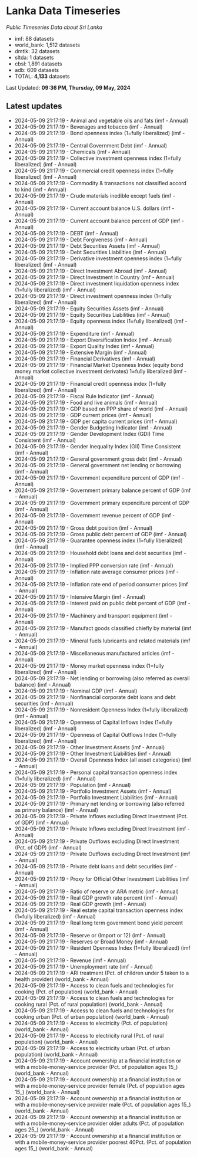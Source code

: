 # Lanka Data Timeseries
*Public Timeseries Data about Sri Lanka*

* imf: 88 datasets
* world_bank: 1,512 datasets
* dmtlk: 32 datasets
* sltda: 1 datasets
* cbsl: 1,891 datasets
* adb: 609 datasets
* TOTAL: **4,133** datasets

Last Updated: **09:36 PM, Thursday, 09 May, 2024**

## Latest updates

* 2024-05-09 21:17:19 - Animal and vegetable oils and fats (imf - Annual)
* 2024-05-09 21:17:19 - Beverages and tobacco (imf - Annual)
* 2024-05-09 21:17:19 - Bond openness index (1=fully liberalized) (imf - Annual)
* 2024-05-09 21:17:19 - Central Government Debt (imf - Annual)
* 2024-05-09 21:17:19 - Chemicals (imf - Annual)
* 2024-05-09 21:17:19 - Collective investment openness index (1=fully liberalized) (imf - Annual)
* 2024-05-09 21:17:19 - Commercial credit openness index (1=fully liberalized) (imf - Annual)
* 2024-05-09 21:17:19 - Commodity & transactions not classified accord to kind (imf - Annual)
* 2024-05-09 21:17:19 - Crude materials inedible except fuels (imf - Annual)
* 2024-05-09 21:17:19 - Current account balance U.S. dollars (imf - Annual)
* 2024-05-09 21:17:19 - Current account balance percent of GDP (imf - Annual)
* 2024-05-09 21:17:19 - DEBT (imf - Annual)
* 2024-05-09 21:17:19 - Debt Forgiveness (imf - Annual)
* 2024-05-09 21:17:19 - Debt Securities Assets (imf - Annual)
* 2024-05-09 21:17:19 - Debt Securities Liabilities (imf - Annual)
* 2024-05-09 21:17:19 - Derivative investment openness index (1=fully liberalized) (imf - Annual)
* 2024-05-09 21:17:19 - Direct Investment Abroad (imf - Annual)
* 2024-05-09 21:17:19 - Direct Investment In Country (imf - Annual)
* 2024-05-09 21:17:19 - Direct investment liquidation openness index (1=fully liberalized) (imf - Annual)
* 2024-05-09 21:17:19 - Direct investment openness index (1=fully liberalized) (imf - Annual)
* 2024-05-09 21:17:19 - Equity Securities Assets (imf - Annual)
* 2024-05-09 21:17:19 - Equity Securities Liabilities (imf - Annual)
* 2024-05-09 21:17:19 - Equity openness index (1=fully liberalized) (imf - Annual)
* 2024-05-09 21:17:19 - Expenditure (imf - Annual)
* 2024-05-09 21:17:19 - Export Diversification Index (imf - Annual)
* 2024-05-09 21:17:19 - Export Quality Index (imf - Annual)
* 2024-05-09 21:17:19 - Extensive Margin (imf - Annual)
* 2024-05-09 21:17:19 - Financial Derivatives (imf - Annual)
* 2024-05-09 21:17:19 - Financial Market Openness Index (equity bond money market collective investment derivates) 1=fully liberalized (imf - Annual)
* 2024-05-09 21:17:19 - Financial credit openness index (1=fully liberalized) (imf - Annual)
* 2024-05-09 21:17:19 - Fiscal Rule Indicator (imf - Annual)
* 2024-05-09 21:17:19 - Food and live animals (imf - Annual)
* 2024-05-09 21:17:19 - GDP based on PPP share of world (imf - Annual)
* 2024-05-09 21:17:19 - GDP current prices (imf - Annual)
* 2024-05-09 21:17:19 - GDP per capita current prices (imf - Annual)
* 2024-05-09 21:17:19 - Gender Budgeting Indicator (imf - Annual)
* 2024-05-09 21:17:19 - Gender Development Index (GDI) Time Consistent (imf - Annual)
* 2024-05-09 21:17:19 - Gender Inequality Index (GII) Time Consistent (imf - Annual)
* 2024-05-09 21:17:19 - General government gross debt (imf - Annual)
* 2024-05-09 21:17:19 - General government net lending or borrowing (imf - Annual)
* 2024-05-09 21:17:19 - Government expenditure percent of GDP (imf - Annual)
* 2024-05-09 21:17:19 - Government primary balance percent of GDP (imf - Annual)
* 2024-05-09 21:17:19 - Government primary expenditure percent of GDP (imf - Annual)
* 2024-05-09 21:17:19 - Government revenue percent of GDP (imf - Annual)
* 2024-05-09 21:17:19 - Gross debt position (imf - Annual)
* 2024-05-09 21:17:19 - Gross public debt percent of GDP (imf - Annual)
* 2024-05-09 21:17:19 - Guarantee openness index (1=fully liberalized) (imf - Annual)
* 2024-05-09 21:17:19 - Household debt loans and debt securities (imf - Annual)
* 2024-05-09 21:17:19 - Implied PPP conversion rate (imf - Annual)
* 2024-05-09 21:17:19 - Inflation rate average consumer prices (imf - Annual)
* 2024-05-09 21:17:19 - Inflation rate end of period consumer prices (imf - Annual)
* 2024-05-09 21:17:19 - Intensive Margin (imf - Annual)
* 2024-05-09 21:17:19 - Interest paid on public debt percent of GDP (imf - Annual)
* 2024-05-09 21:17:19 - Machinery and transport equipment (imf - Annual)
* 2024-05-09 21:17:19 - Manufact goods classified chiefly by material (imf - Annual)
* 2024-05-09 21:17:19 - Mineral fuels lubricants and related materials (imf - Annual)
* 2024-05-09 21:17:19 - Miscellaneous manufactured articles (imf - Annual)
* 2024-05-09 21:17:19 - Money market openness index (1=fully liberalized) (imf - Annual)
* 2024-05-09 21:17:19 - Net lending or borrowing (also referred as overall balance) (imf - Annual)
* 2024-05-09 21:17:19 - Nominal GDP (imf - Annual)
* 2024-05-09 21:17:19 - Nonfinancial corporate debt loans and debt securities (imf - Annual)
* 2024-05-09 21:17:19 - Nonresident Openness Index (1=fully liberalized) (imf - Annual)
* 2024-05-09 21:17:19 - Openness of Capital Inflows Index (1=fully liberalized) (imf - Annual)
* 2024-05-09 21:17:19 - Openness of Capital Outflows Index (1=fully liberalized) (imf - Annual)
* 2024-05-09 21:17:19 - Other Investment Assets (imf - Annual)
* 2024-05-09 21:17:19 - Other Investment Liabilities (imf - Annual)
* 2024-05-09 21:17:19 - Overall Openness Index (all asset categories) (imf - Annual)
* 2024-05-09 21:17:19 - Personal capital transaction openness index (1=fully liberalized) (imf - Annual)
* 2024-05-09 21:17:19 - Population (imf - Annual)
* 2024-05-09 21:17:19 - Portfolio Investment Assets (imf - Annual)
* 2024-05-09 21:17:19 - Portfolio Investment Liabilities (imf - Annual)
* 2024-05-09 21:17:19 - Primary net lending or borrowing (also referred as primary balance) (imf - Annual)
* 2024-05-09 21:17:19 - Private Inflows excluding Direct Investment (Pct. of GDP) (imf - Annual)
* 2024-05-09 21:17:19 - Private Inflows excluding Direct Investment (imf - Annual)
* 2024-05-09 21:17:19 - Private Outflows excluding Direct Investment (Pct. of GDP) (imf - Annual)
* 2024-05-09 21:17:19 - Private Outflows excluding Direct Investment (imf - Annual)
* 2024-05-09 21:17:19 - Private debt loans and debt securities (imf - Annual)
* 2024-05-09 21:17:19 - Proxy for Official Other Investment Liabilities (imf - Annual)
* 2024-05-09 21:17:19 - Ratio of reserve or ARA metric (imf - Annual)
* 2024-05-09 21:17:19 - Real GDP growth rate percent (imf - Annual)
* 2024-05-09 21:17:19 - Real GDP growth (imf - Annual)
* 2024-05-09 21:17:19 - Real estate capital transaction openness index (1=fully liberalized) (imf - Annual)
* 2024-05-09 21:17:19 - Real long term government bond yield percent (imf - Annual)
* 2024-05-09 21:17:19 - Reserve or (Import or 12) (imf - Annual)
* 2024-05-09 21:17:19 - Reserves or Broad Money (imf - Annual)
* 2024-05-09 21:17:19 - Resident Openness Index (1=fully liberalized) (imf - Annual)
* 2024-05-09 21:17:19 - Revenue (imf - Annual)
* 2024-05-09 21:17:19 - Unemployment rate (imf - Annual)
* 2024-05-09 21:17:19 - ARI treatment (Pct. of children under 5 taken to a health provider) (world_bank - Annual)
* 2024-05-09 21:17:19 - Access to clean fuels and technologies for cooking (Pct. of population) (world_bank - Annual)
* 2024-05-09 21:17:19 - Access to clean fuels and technologies for cooking rural (Pct. of rural population) (world_bank - Annual)
* 2024-05-09 21:17:19 - Access to clean fuels and technologies for cooking urban (Pct. of urban population) (world_bank - Annual)
* 2024-05-09 21:17:19 - Access to electricity (Pct. of population) (world_bank - Annual)
* 2024-05-09 21:17:19 - Access to electricity rural (Pct. of rural population) (world_bank - Annual)
* 2024-05-09 21:17:19 - Access to electricity urban (Pct. of urban population) (world_bank - Annual)
* 2024-05-09 21:17:19 - Account ownership at a financial institution or with a mobile-money-service provider (Pct. of population ages 15_) (world_bank - Annual)
* 2024-05-09 21:17:19 - Account ownership at a financial institution or with a mobile-money-service provider female (Pct. of population ages 15_) (world_bank - Annual)
* 2024-05-09 21:17:19 - Account ownership at a financial institution or with a mobile-money-service provider male (Pct. of population ages 15_) (world_bank - Annual)
* 2024-05-09 21:17:19 - Account ownership at a financial institution or with a mobile-money-service provider older adults (Pct. of population ages 25_) (world_bank - Annual)
* 2024-05-09 21:17:19 - Account ownership at a financial institution or with a mobile-money-service provider poorest 40Pct. (Pct. of population ages 15_) (world_bank - Annual)